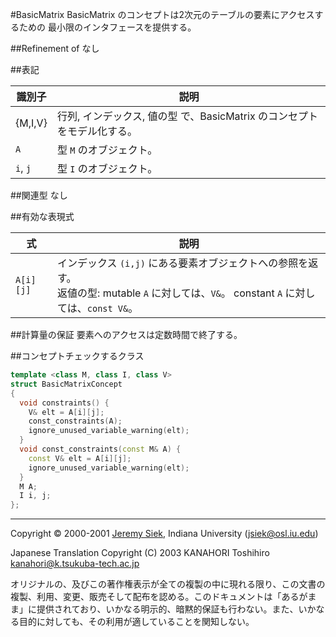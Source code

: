 #BasicMatrix
BasicMatrix のコンセプトは2次元のテーブルの要素にアクセスするための 最小限のインタフェースを提供する。


##Refinement of
なし


##表記

| 識別子 | 説明 |
|--------|------|
| {M,I,V}  | 行列, インデックス, 値の型 で、BasicMatrix のコンセプトをモデル化する。 |
| `A`      | 型 `M` のオブジェクト。 |
| `i`, `j` | 型 `I` のオブジェクト。 |


##関連型
なし


##有効な表現式

| 式 | 説明 |
|----|------|
| `A[i][j]` | インデックス `(i,j)` にある要素オブジェクトへの参照を返す。<br/> 返値の型: mutable `A` に対しては、`V&`。 constant `A` に対しては、`const V&`。 |


##計算量の保証
要素へのアクセスは定数時間で終了する。


##コンセプトチェックするクラス
```cpp
template <class M, class I, class V>
struct BasicMatrixConcept
{
  void constraints() {
    V& elt = A[i][j];
    const_constraints(A);
    ignore_unused_variable_warning(elt);      
  }
  void const_constraints(const M& A) {
    const V& elt = A[i][j];
    ignore_unused_variable_warning(elt);      
  }
  M A;
  I i, j;
};
```

***
Copyright © 2000-2001 [Jeremy Siek](http://www.boost.org/doc/libs/1_31_0/people/jeremy_siek.htm), Indiana University (<jsiek@osl.iu.edu>)

Japanese Translation Copyright (C) 2003 KANAHORI Toshihiro <kanahori@k.tsukuba-tech.ac.jp>

オリジナルの、及びこの著作権表示が全ての複製の中に現れる限り、この文書の複製、利用、変更、販売そして配布を認める。このドキュメントは「あるがまま」に提供されており、いかなる明示的、暗黙的保証も行わない。また、いかなる目的に対しても、その利用が適していることを関知しない。

